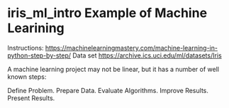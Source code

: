 # iris_ml_intro    Example of Machine Learining

Instructions: 
https://machinelearningmastery.com/machine-learning-in-python-step-by-step/
Data set
https://archive.ics.uci.edu/ml/datasets/Iris

A machine learning project may not be linear, but it has a number of well known steps:

Define Problem.
Prepare Data.
Evaluate Algorithms.
Improve Results.
Present Results.

